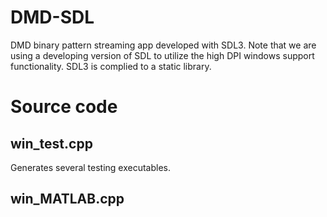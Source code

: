 # DMD-SDL
DMD binary pattern streaming app developed with SDL3. Note that we are using a developing version of SDL to utilize the high DPI windows support functionality. SDL3 is complied to a static library.

# Source code
## win_test.cpp
Generates several testing executables.

## win_MATLAB.cpp
